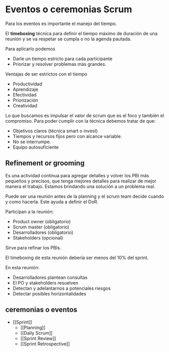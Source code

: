 # Eventos o ceremonias Scrum

Para los eventos es importante el manejo del tiempo. 

El **timeboxing** técnica para definir el tiempo máximo de duración de una reunión y se va respetar se cumpla o no la agenda pautada. 

Para aplicarlo podemos
* Darle un tiempo estricto para cada participante
* Priorizar y resolver problemas más grandes. 

Ventajas de ser estrictos con el tiempo
* Productividad
* Aprendizaje
* Efectividad
* Priorización 
* Creatividad 

Lo que buscamos es impulsar el valor de scrum que es el foco y también el compromiso. Para poder cumplir con la técnica debemos tratar de que:

* Objetivos claros (técnica smart o invest)
* Tiempos y recursos fijos pero con alcance variable. 
* No se interrumpe. 
* Equipo autosuficiente


## Refinement or grooming

Es una actividad continua para agregar detalles y volver los PBI más pequeños y precisos, que tenga mejores detalles para realizar de mejor manera el trabajo. Estamos brindando una solución a un problema real. 

Puede ser una reunión antes de la planning y el scrum team decide cuando y como hacerla. Este ayuda a definir el DoR. 

Participan a la reunión: 
* Product owner (obligatorio)
* Scrum master (obligatorio)
* Desarrolladores (obligatorio)
* Stakeholders (opcional)

Sirve para refinar los PBIs. 

El timeboxing de esta reunión debería ser menos del 10% del sprint. 

En esta reunión:

* Desarrolladores plantean consultas
* El PO y stakeholders resuelven 
* Detectan y adelantarnos a potenciales riesgos 
* Detectar posibles horizontalidades 


## ceremonias o eventos

* [[Sprint]]
	* [[Planning]]
	* [[Daily Scrum]]
	* [[Sprint Review]]
	* [[Sprint Retrospective]]


